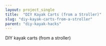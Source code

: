 ```yaml
---
layout: project_single
title:  "DIY Kayak Carts (from a Stroller)"
slug: "diy-kayak-carts-from-a-stroller"
parent: "diy-kayak-hacks"
---
```

DIY kayak carts (from a stroller)